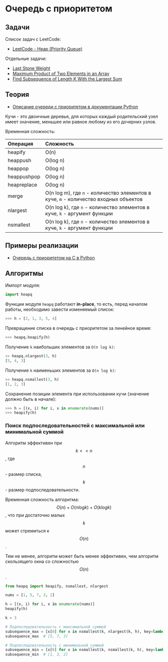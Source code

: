 # Очередь с приоритетом

## Задачи

Список задач с LeetCode:

- [LeetCode - Heap (Priority Queue)](https://leetcode.com/problem-list/heap-priority-queue/)

Отдельные задачи:

- [Last Stone Weight](https://leetcode.com/problems/last-stone-weight)
- [Maximum Product of Two Elements in an Array](https://leetcode.com/problems/maximum-product-of-two-elements-in-an-array)
- [Find Subsequence of Length K With the Largest Sum](https://leetcode.com/problems/find-subsequence-of-length-k-with-the-largest-sum)

## Теория

- [Описание очереди с приоритетом в документации Python](https://docs.python.org/3/library/heapq.html)

Кучи - это двоичные деревья, для которых каждый родительский узел имеет значение, меньшее или равное любому из его дочерних узлов.

Временная сложность:

| Операция    | Сложность                                                                            |
| :---------- | :----------------------------------------------------------------------------------- |
| heapify     | O(n)                                                                                 |
| heappush    | O(log n)                                                                             |
| heappop     | O(log n)                                                                             |
| heappushpop | O(log n)                                                                             |
| heapreplace | O(log n)                                                                             |
| merge       | O(n log m), где `n` - количество элементов в куче, `m` - количество входных объектов |
| nlargest    | O(n log k), где `n` - количество элементов в куче, `k` - аргумент функции            |
| nsmallest   | O(n log k), где `n` - количество элементов в куче, `k` - аргумент функции            |

## Примеры реализации

- [Очередь с приоритетом на C в Python](https://github.com/python/cpython/blob/v3.13.0/Lib/heapq.py)

## Алгоритмы

Импорт модуля:

```python
import heapq
```

Функции модуля `heapq` работают **in-place**, то есть, перед началом работы, необходимо завести изменяемый список:

```python
>>> h = [2, 1, 3, 5, 4]
```

Превращение списка в очередь с приоритетом за линейное время:

```python
>>> heapq.heapify(h)
```

Получение `k` наибольших элементов за `O(n log k)`:

```python
>> heapq.nlargest(3, h)
[5, 4, 3]
```

Получение `k` наименьших элементов за `O(n log k)`:

```python
>> heapq.nsmallest(3, h)
[1, 2, 3]
```

Сохранение позиции элемента при использовании кучи (значение должно быть в начале):

```python
>>> h = [(x, i) for i, x in enumerate(nums)]
>>> heapify(h)
```

### Поиск подпоследовательностей с максимальной или минимальной суммой

Алгоритм эффективен при $$k << n$$, где $$n$$ - размер списка, $$k$$ - размер подпоследовательности.

Временная сложность алгоритма: $$O(n) + O(n logk) + O(k logk)$$, что при достаточно малых $$k$$ может стремиться к $$O(n)$$.

Тем не менее, алгоритм может быть менее эффективен, чем алгоритм скользящего окна со сложностью $$O(n)$$.

```python
from heapq import heapify, nsmallest, nlargest

nums = [1, 5, 7, 3, 2]

h = [(x, i) for i, x in enumerate(nums)]
heapify(h)

k = 3

# Подпоследовательность с максимальной суммой
subsequence_max = [x[0] for x in nsmallest(k, nlargest(k, h), key=lambda x: x[1])]
subsequence_max  # [5, 7, 3]

# Подпоследовательность с минимальной суммой
subsequence_min = [x[0] for x in nsmallest(k, nsmallest(k, h), key=lambda x: x[1])]
subsequence_min  # [1, 3, 2]
```
